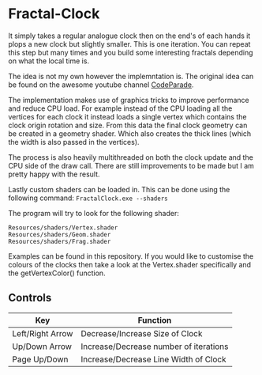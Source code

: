 # Fractal-Clock

It simply takes a regular analogue clock then on the end's of each hands it plops a new clock but 
slightly smaller. This is one iteration. You can repeat this step but many times and you build some interesting fractals
depending on what the local time is.

The idea is not my own however the implemntation is. The original idea can be found on the awesome youtube channel [CodeParade](https://youtu.be/4SH_-YhN15A).

The implementation makes use of graphics tricks to improve performance and reduce CPU load. For example instead of the CPU
loading all the vertices for each clock it instead loads a single vertex which contains the clock origin rotation and size.
From this data the final clock geometry can be created in a geometry shader. Which also creates the thick lines (which the width
is also passed in the vertices). 

The process is also heavily multithreaded on both the clock update and the CPU side of the draw call. There are still improvements
to be made but I am pretty happy with the result.

Lastly custom shaders can be loaded in. This can be done using the following command:
```FractalClock.exe --shaders```

The program will try to look for the following shader:
```
Resources/shaders/Vertex.shader
Resources/shaders/Geom.shader
Resources/shaders/Frag.shader
```

Examples can be found in this repository. If you would like to customise the colours of the clocks then take a look at the Vertex.shader specifically and the getVertexColor()
function.

## Controls
| Key              | Function                               |
|------------------|----------------------------------------|
| Left/Right Arrow | Decrease/Increase Size of Clock        |
| Up/Down Arrow    | Increase/Decrease number of iterations |
| Page Up/Down     | Increase/Decrease Line Width of Clock  |
